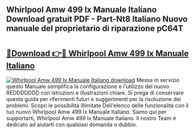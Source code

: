 ## Whirlpool Amw 499 Ix Manuale Italiano Download gratuit PDF - Part-Nt8 Italiano Nuovo manuale del proprietario di riparazione pC64T

# <h2><a href="http://dfbbax.blite.top/?on=Whirlpool+Amw+499+Ix+Manuale+Italiano">🔗Download 👉🔴 Whirlpool Amw 499 Ix Manuale Italiano</a></h2>

[![Whirlpool Amw 499 Ix Manuale Italiano download](https://i.imgur.com/lujVjoI.png)](http://dfbbax.blite.top/?on=Whirlpool+Amw+499+Ix+Manuale+Italiano)
Messa in servizio questo Manuale semplifica la configurazione e l'utilizzo del nuovo REDDDDDDD con istruzioni e illustrazioni chiare. Si prega di conservare questa guida per riferimenti futuri e suggerimenti per la risoluzione dei problemi. Scopri le possibilità illimitate Dell'elenco delle funzionalità con il tuo nuovo Whirlpool Amw 499 Ix Manuale Italiano. Siamo qui per supportarti, Whirlpool Amw 499 Ix Manuale Italiano. Il nostro Team è dedicato ad aiutarti con qualsiasi domanda o dubbio.
